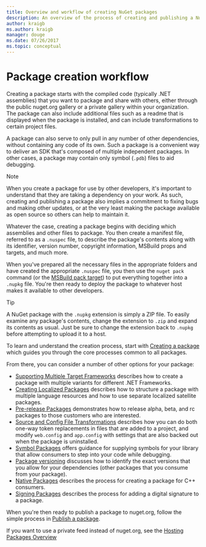 ```yaml
---
title: Overview and workflow of creating NuGet packages
description: An overview of the process of creating and publishing a NuGet package, with links to other specific parts of the process.
author: kraigb
ms.author: kraigb
manager: douge
ms.date: 07/26/2017
ms.topic: conceptual
---
```


# Package creation workflow

Creating a package starts with the compiled code (typically .NET assemblies) that you want to package and share with others, either through the public nuget.org gallery or a private gallery within your organization. The package can also include additional files such as a readme that is displayed when the package is installed, and can include transformations to certain project files.

A package can also serve to only pull in any number of other dependencies, without containing any code of its own. Such a package is a convenient way to deliver an SDK that's composed of multiple independent packages. In other cases, a package may contain only symbol (`.pdb`) files to aid debugging.

> [!Note]
> When you create a package for use by other developers, it's important to understand that they are taking a dependency on your work. As such, creating and publishing a package also implies a commitment to fixing bugs and making other updates, or at the very least making the package available as open source so others can help to maintain it.

Whatever the case, creating a package begins with deciding which assemblies and other files to package. You then create a manifest file, referred to as a `.nuspec` file, to describe the package's contents along with its identifier, version number, copyright information, MSBuild props and targets, and much more.

When you've prepared all the necessary files in the appropriate folders and have created the appropriate `.nuspec` file, you then use the `nuget pack` command (or the [MSBuild pack target](../reference/msbuild-targets.md)) to put everything together into a `.nupkg` file. You're then ready to deploy the package to whatever host makes it available to other developers.

> [!Tip]
> A NuGet package with the `.nupkg` extension is simply a ZIP file. To easily examine any package's contents, change the extension to `.zip` and expand its contents as usual. Just be sure to change the extension back to `.nupkg` before attempting to upload it to a host.

To learn and understand the creation process, start with [Creating a package](../create-packages/creating-a-package.md) which guides you through the core processes common to all packages.

From there, you can consider a number of other options for your package:

- [Supporting Multiple Target Frameworks](../create-packages/supporting-multiple-target-frameworks.md) describes how to create a package with multiple variants for different .NET Frameworks.
- [Creating Localized Packages](../create-packages/creating-localized-packages.md) describes how to structure a package with multiple language resources and how to use separate localized satellite packages.
- [Pre-release Packages](../create-packages/prerelease-packages.md) demonstrates how to release alpha, beta, and rc packages to those customers who are interested.
- [Source and Config File Transformations](../create-packages/source-and-config-file-transformations.md) describes how you can do both one-way token replacements in files that are added to a project, and modify `web.config` and `app.config` with settings that are also backed out when the package is uninstalled.
- [Symbol Packages](../create-packages/symbol-packages.md) offers guidance for supplying symbols for your library that allow consumers to step into your code while debugging.
- [Package versioning](../reference/package-versioning.md) discusses how to identify the exact versions that you allow for your dependencies (other packages that you consume from your package).
- [Native Packages](../create-packages/native-packages.md) describes the process for creating a package for C++ consumers.
- [Signing Packages](../create-packages/sign-a-package.md) describes the process for adding a digital signature to a package.

When you're then ready to publish a package to nuget.org, follow the simple process in [Publish a package](../create-packages/publish-a-package.md).

If you want to use a private feed instead of nuget.org, see the [Hosting Packages Overview](../hosting-packages/overview.md)
